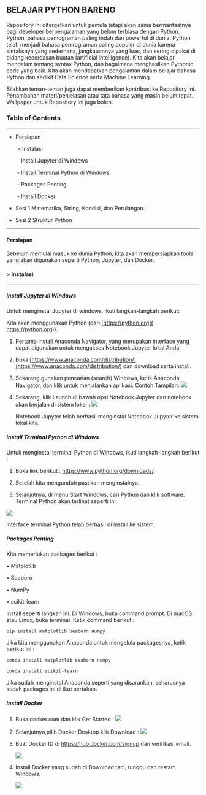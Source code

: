 ## BELAJAR PYTHON BARENG

Repository ini ditargetkan untuk pemula tetapi akan sama bermanfaatnya bagi developer berpengalaman yang belum terbiasa dengan Python. Python, bahasa pemograman paling indah dan powerful di dunia. Python telah menjadi bahasa pemrograman paling populer di dunia karena sintaksnya yang sederhana, jangkauannya yang luas, dan sering dipakai di bidang kecerdasan buatan (artificial intelligence). Kita akan belajar mendalam tentang syntax Python, dan bagaimana menghasilkan Pythonic code yang baik. Kita akan mendapatkan pengalaman dalam belajar bahasa Python dan sedikit Data Science serta Machine Learning.



Silahkan teman-teman juga dapat memberikan kontribusi ke Repository ini. Penambahan materi/penjelasan atau tata bahasa yang masih belum tepat.  Wallpaper untuk Repository ini juga boleh.

### Table of Contents

------

- Persiapan

  ​	> Instalasi

  ​		- Install Jupyter di Windows

  ​		- Install Terminal Python di Windows 

  ​		- Packages Penting

  ​		- Install Docker

- Sesi 1 Matematika, String, Kondisi, dan Perulangan.

- Sesi 2 Struktur Python



------



#### Persiapan

Sebelum memulai masuk ke dunia Python, kita akan mempersiapkan tools yang akan digunakan seperti Python, Jupyter, dan Docker.

#### > Instalasi

------

##### Install Jupyter di Windows

Untuk menginstal Jupyter di windows, ikuti langkah-langkah berikut: 

Kita akan menggunakan Python (dari [https://python.org]( https://python.org)).

1. Pertama install Anaconda Navigator, yang merupakan interface yang dapat digunakan untuk mengakses Notebook Jupyter lokal Anda. 

2. Buka [https://www.anaconda.com/distribution/](https://www.anaconda.com/distribution/) dan download serta install.

3. Sekarang gunakan pencarian (search) Windows, ketik Anaconda Navigator, dan klik untuk menjalankan aplikasi. Contoh Tampilan:
    ![](https://github.com/cupiz/Belajar-Bareng-Python/blob/main/gambar/1.png)

4. Sekarang, klik Launch di bawah opsi Notebook Jupyter dan notebook akan berjalan di sistem lokal :
    ![](https://github.com/cupiz/Belajar-Bareng-Python/blob/main/gambar/2.png)

   Notebook Jupyter telah berhasil menginstal Notebook Jupyter ke sistem lokal kita.

   

##### Install Terminal Python di Windows 

Untuk menginstal terminal Python di Windows, ikuti langkah-langkah berikut :

1. Buka link berikut : https://www.python.org/downloads/. 

2. Setelah kita mengunduh pastikan menginstalnya. 

3.  Selanjutnya, di menu Start Windows, cari Python dan klik software. Terminal Python akan terlihat seperti ini:

   ![](https://github.com/cupiz/Belajar-Bareng-Python/blob/main/gambar/3.png)

   Interface terminal Python telah berhasil di install ke sistem.

##### Packages Penting

Kita memerlukan packages berikut : 

• Matplotlib 

• Seaborn 

• NumPy 

• scikit-learn 



Install seperti langkah ini. Di Windows, buka command prompt. Di macOS atau Linux, buka terminal. Ketik command berikut : 

```
pip install matplotlib seaborn numpy
```

 Jika kita menggunakan Anaconda untuk mengelola packagesnya, ketik berikut ini : 

```
conda install matplotlib seaborn numpy
```

```
conda install scikit-learn
```

Jika sudah menginstal Anaconda seperti yang disarankan, seharusnya sudah packages ini di ikut sertakan.

##### Install Docker 

1. Buka docker.com dan klik Get Started :
![](https://github.com/cupiz/Belajar-Bareng-Python/blob/main/gambar/4.png)
2. Selanjutnya,pilih Docker Desktop klik Download :
    ![](https://github.com/cupiz/Belajar-Bareng-Python/blob/main/gambar/5.png)

3. Buat Docker ID di https://hub.docker.com/signup dan verifikasi email.

   ![](https://github.com/cupiz/Belajar-Bareng-Python/blob/main/gambar/5b.png)

4. Install Docker yang sudah di Download tadi, tunggu dan restart Windows.

   ![](https://github.com/cupiz/Belajar-Bareng-Python/blob/main/gambar/5a.png)